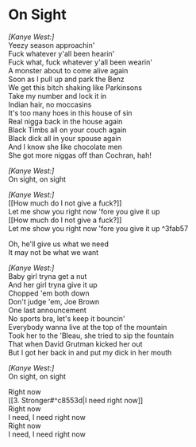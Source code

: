 # On Sight

_[Kanye West:]_  
Yeezy season approachin'  
Fuck whatever y'all been hearin'  
Fuck what, fuck whatever y'all been wearin'  
A monster about to come alive again  
Soon as I pull up and park the Benz  
We get this bitch shaking like Parkinsons  
Take my number and lock it in  
Indian hair, no moccasins  
It's too many hoes in this house of sin  
Real nigga back in the house again  
Black Timbs all on your couch again  
Black dick all in your spouse again  
And I know she like chocolate men  
She got more niggas off than Cochran, hah!  

_[Kanye West:]_  
On sight, on sight  

_[Kanye West:]_  
[[How much do I not give a fuck?]]  
Let me show you right now 'fore you give it up  
[[How much do I not give a fuck?]]  
Let me show you right now 'fore you give it up ^3fab57

Oh, he'll give us what we need  
It may not be what we want  

_[Kanye West:]_  
Baby girl tryna get a nut  
And her girl tryna give it up  
Chopped 'em both down  
Don't judge 'em, Joe Brown  
One last announcement  
No sports bra, let's keep it bouncin'  
Everybody wanna live at the top of the mountain  
Took her to the 'Bleau, she tried to sip the fountain  
That when David Grutman kicked her out  
But I got her back in and put my dick in her mouth  

_[Kanye West:]_  
On sight, on sight  

Right now  
[[3. Stronger#^c8553d|I need right now]]  
Right now  
I need, I need right now  
Right now  
I need, I need right now
